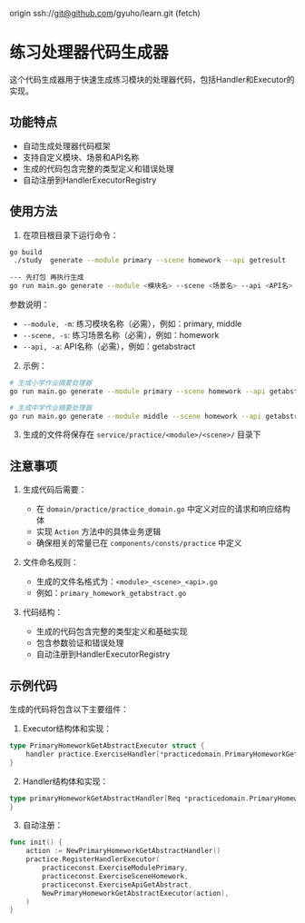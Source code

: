 origin  ssh://git@github.com/gyuho/learn.git (fetch)


# 练习处理器代码生成器

这个代码生成器用于快速生成练习模块的处理器代码，包括Handler和Executor的实现。

## 功能特点

- 自动生成处理器代码框架
- 支持自定义模块、场景和API名称
- 生成的代码包含完整的类型定义和错误处理
- 自动注册到HandlerExecutorRegistry

## 使用方法

1. 在项目根目录下运行命令：

```bash
go build
 ./study  generate --module primary --scene homework --api getresult
 
--- 先打包 再执行生成
go run main.go generate --module <模块名> --scene <场景名> --api <API名>
```

参数说明：
- `--module, -m`: 练习模块名称（必需），例如：primary, middle
- `--scene, -s`: 练习场景名称（必需），例如：homework
- `--api, -a`: API名称（必需），例如：getabstract

2. 示例：

```bash
# 生成小学作业摘要处理器
go run main.go generate --module primary --scene homework --api getabstract

# 生成中学作业摘要处理器
go run main.go generate --module middle --scene homework --api getabstract
```

3. 生成的文件将保存在 `service/practice/<module>/<scene>/` 目录下

## 注意事项

1. 生成代码后需要：
    - 在 `domain/practice/practice_domain.go` 中定义对应的请求和响应结构体
    - 实现 `Action` 方法中的具体业务逻辑
    - 确保相关的常量已在 `components/consts/practice` 中定义

2. 文件命名规则：
    - 生成的文件名格式为：`<module>_<scene>_<api>.go`
    - 例如：`primary_homework_getabstract.go`

3. 代码结构：
    - 生成的代码包含完整的类型定义和基础实现
    - 包含参数验证和错误处理
    - 自动注册到HandlerExecutorRegistry

## 示例代码

生成的代码将包含以下主要组件：

1. Executor结构体和实现：
```go
type PrimaryHomeworkGetAbstractExecutor struct {
    handler practice.ExerciseHandler[*practicedomain.PrimaryHomeworkGetAbstractRequest, *practicedomain.PrimaryHomeworkGetAbstractResponse]
}
```

2. Handler结构体和实现：
```go
type primaryHomeworkGetAbstractHandler[Req *practicedomain.PrimaryHomeworkGetAbstractRequest, Rsp *practicedomain.PrimaryHomeworkGetAbstractResponse] struct {
}
```

3. 自动注册：
```go
func init() {
    action := NewPrimaryHomeworkGetAbstractHandler()
    practice.RegisterHandlerExecutor(
        practiceconst.ExerciseModulePrimary,
        practiceconst.ExerciseSceneHomework,
        practiceconst.ExerciseApiGetAbstract,
        NewPrimaryHomeworkGetAbstractExecutor(action),
    )
}
```
